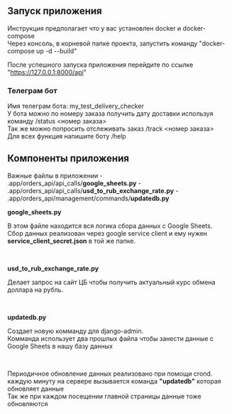 <h1></h1>


<h2>Запуск приложения</h2>
Инструкция предполагает что у вас установлен docker и docker-compose<br>
Через консоль, в корневой папке проекта, запустить команду "docker-compose up -d --build"

После успешного запуска приложения перейдите по ссылке "https://127.0.0.1:8000/api"

<h3>Телеграм бот</h3>
<p>Имя телеграм бота: my_test_delivery_checker
<br>У бота можно по номеру заказа получить дату доставки используя команду /status &lt;номер заказа&gt;
<br>Так же можно попросить отслеживать заказ /track &lt;номер заказа&gt;
<br> Для всех функция напишите боту /help
</p>

<h2>Компоненты приложения</h2>
Важные файлы в приложении
- .app/orders_api/api_calls/<b>google_sheets.py</b>
- .app/orders_api/api_calls/<b>usd_to_rub_exchange_rate.py</b>
- .app/orders_api/management/commands/<b>updatedb.py</b>

<br>
<p><b>google_sheets.py</b></p>
<p>В этом файле находится вся логика сбора данных с Google Sheets.<br>
Сбор данных реализован через google service client и ему нужен <b>service_client_secret.json</b>
в той же папке.</p>
<br>
<p><b>usd_to_rub_exchange_rate.py</b></p>
<p>Делает запрос на сайт ЦБ чтобы получить актуальный курс обмена доллара на рубль.</p>
<br>
<p><b>updatedb.py</b></p>
<p>Создает новую комманду для django-admin.<br>
Комманда использует два прошлых файла чтобы занести данные с Google Sheets в нашу базу данных</p>

<br>
<p>Периодичное обновление данных реализовано при помощи crond.
<br>каждую минуту на сервере вызывается команда <b>"updatedb"</b> которая обновляет данные
<br>Так же при каждом посещении главной страницы данные тоже обновляются</p>